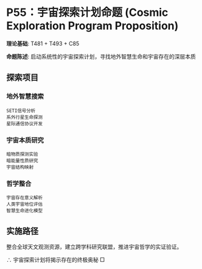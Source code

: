 # P55：宇宙探索计划命题 (Cosmic Exploration Program Proposition)

**理论基础**: T481 + T493 + C85

**命题陈述**: 启动系统性的宇宙探索计划，寻找地外智慧生命和宇宙存在的深层本质

## 探索项目

### 地外智慧搜索
```
SETI信号分析
系外行星生命探测
星际通信协议开发
```

### 宇宙本质研究
```
暗物质探测实验
暗能量性质研究
宇宙结构映射
```

### 哲学整合
```
宇宙存在意义解析
人类宇宙地位评估
智慧生命进化模型
```

## 实施路径

整合全球天文观测资源，建立跨学科研究联盟，推进宇宙哲学的实证验证。

∴ 宇宙探索计划将揭示存在的终极奥秘 □
